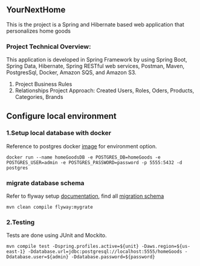 ## YourNextHome 
This is the project is a Spring and Hibernate based web application that personalizes home goods

### Project Technical Overview:
This application is developed in Spring Framework by using 
Spring Boot, Spring Data, Hibernate, Spring RESTful web services, 
Postman, Maven, PostgresSql, Docker, Amazon SQS, and Amazon S3.
1. Project Business Rules
2. Relationships
       Project Approach:
       Created Users, Roles, Oders, Products, Categories, Brands 
       
## Configure local environment
### 1.Setup local database with docker
Reference to postgres docker [image](http://hub.docker.com/_/postgres) for environment option.
```
docker run --name homeGoodsDB -e POSTGRES_DB=homeGoods -e POSTGRES_USER=admin -e POSTGRES_PASSWORD=password -p 5555:5432 -d postgres
```
### migrate database schema
Refer to flyway setup [documentation](https://flywaydb.org/documentation/migrations), find all [migration schema](src/main/resources/db/migrate)
```
mvn clean compile flyway:mygrate
```
### 2.Testing 
Tests are done using JUnit and Mockito. 
```
mvn compile test -Dspring.profiles.active=${unit} -Daws.region=${us-east-1} -Ddatabase.url=jdbc:postgresql://localhost:5555/homeGoods -Ddatabase.user=${admin} -Ddatabase.password=${password} 
```
